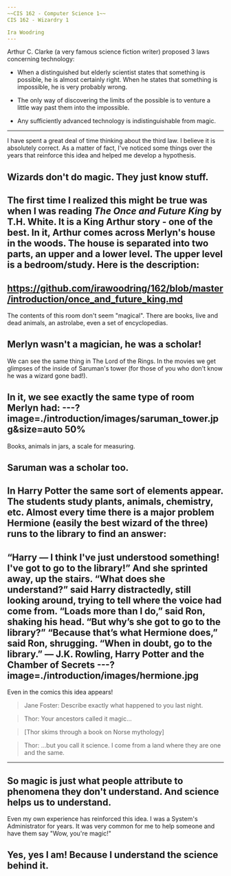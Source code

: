 ```yaml
---
~~CIS 162 - Computer Science 1~~
CIS 162 - Wizardry 1

Ira Woodring
---
```

Arthur C. Clarke (a very famous science fiction writer) proposed 3 laws concerning technology:

- When a distinguished but elderly scientist states that something is possible, he is almost certainly right. When he states that something is impossible, he is very probably wrong.

- The only way of discovering the limits of the possible is to venture a little way past them into the impossible.

- Any sufficiently advanced technology is indistinguishable from magic.
---
I have spent a great deal of time thinking about the third law.  I believe it is absolutely correct.  As a matter of fact, I've noticed some things over the years that reinforce this idea and helped me develop a hypothesis.

Wizards don't do magic.  They just know stuff.
---
The first time I realized this might be true was when I was reading *The Once and Future King* by T.H. White.  It is a King Arthur story - one of the best.  In it, Arthur comes across Merlyn's house in the woods.  The house is separated into two parts, an upper and a lower level.  The upper level is a bedroom/study.  Here is the description:
---
https://github.com/irawoodring/162/blob/master/introduction/once_and_future_king.md
---
The contents of this room don't seem "magical".  There are books, live and dead animals, an astrolabe, even a set of encyclopedias.

Merlyn wasn't a magician, he was a scholar!
---
We can see the same thing in The Lord of the Rings.  In the movies we get glimpses of the inside of Saruman's tower (for those of you who don't know he was a wizard gone bad!).

In it, we see exactly the same type of room Merlyn had:
---?image=./introduction/images/saruman_tower.jpg&size=auto 50%
---
Books, animals in jars, a scale for measuring.

Saruman was a scholar too.
---
In Harry Potter the same sort of elements appear.  The students study plants, animals, chemistry, etc.  Almost every time there is a major problem Hermione (easily the best wizard of the three) runs to the library to find an answer:
---
“Harry — I think I've just understood something! I've got to go to the library!”
And she sprinted away, up the stairs.
“What does she understand?” said Harry distractedly, still looking around, trying to tell where the voice had come from.
“Loads more than I do,” said Ron, shaking his head.
“But why’s she got to go to the library?”
“Because that’s what Hermione does,” said Ron, shrugging. “When in doubt, go to the library.”
― J.K. Rowling, Harry Potter and the Chamber of Secrets
---?image=./introduction/images/hermione.jpg
---
Even in the comics this idea appears!

>Jane Foster: Describe exactly what happened to you last night.

>Thor: Your ancestors called it magic...

>[Thor skims through a book on Norse mythology]

>Thor: ...but you call it science. I come from a land where they are one and the same.

---
So magic is just what people attribute to phenomena they don't understand.  And science helps us to understand.
---
Even my own experience has reinforced this idea.  I was a System's Administrator for years.  It was very common for me to help someone and have them say "Wow, you're magic!"

Yes, yes I am!  Because I understand the science behind it.
---
